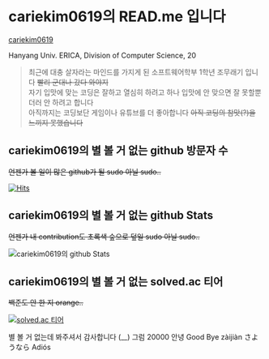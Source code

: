 # cariekim0619의 READ.me 입니다  
[cariekim0619](https://github.com/cariekim0619)  
  
Hanyang Univ. ERICA, Division of Computer Science, 20  
> 최근에 대충 살자라는 마인드를 가지게 된 소프트웨어학부 1학년 조무래기 입니다 ~~빨리 군대나 갔다 와야지~~  
> 자기 입맛에 맞는 코딩은 잘하고 열심히 하려고 하나 입맛에 안 맞으면 잘 못할뿐더러 안 하려고 합니다  
> 아직까지는 코딩보단 게임이나 유튜브를 더 좋아합니다 ~~아직 코딩의 참맛(?)을 느끼지 못했습니다~~  
  
## cariekim0619의 별 볼 거 없는 github 방문자 수  
~~언젠가 볼 일이 많은 github가 될 sudo 아닐 sudo..~~  
  
[![Hits](https://hits.seeyoufarm.com/api/count/incr/badge.svg?url=https%3A%2F%2Fgithub.com%2Fcariekim0619&count_bg=%2379C83D&title_bg=%23555555&icon=&icon_color=%23E7E7E7&title=hits&edge_flat=false)](https://hits.seeyoufarm.com)  
## cariekim0619의 별 볼 거 없는 github Stats  
~~언젠가 내 contribution도 초록색 숲으로 덮일 sudo 아닐 sudo..~~  
  
![cariekim0619의 github Stats](https://github-readme-stats.vercel.app/api?username=cariekim0619&hide=contribs,prs)  
## cariekim0619의 별 볼 거 없는 solved.ac 티어  
~~백준도 안 한 지 orange..~~  
  
[![solved.ac 티어](http://mazassumnida.wtf/api/generate_badge?boj=cariekim0619)](https://solved.ac/cariekim0619)  
  
별 볼 거 없는데 봐주셔서 감사합니다 (__) 그럼 20000 안녕 Good Bye zàijiàn さようなら Adiós  

